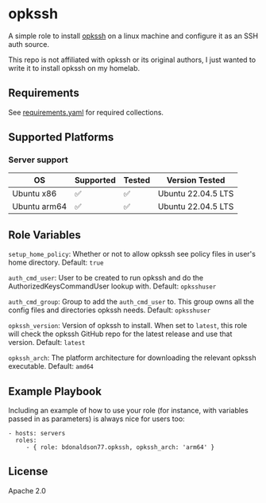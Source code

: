 opkssh
=========

A simple role to install [opkssh](https://github.com/openpubkey/opkssh) on a linux machine and configure it as an SSH auth source.

This repo is not affiliated with opkssh or its original authors, I just wanted to write it to install opkssh on my homelab.

Requirements
------------

See [requirements.yaml](./requirements.yml) for required collections.

Supported Platforms
-------------------

### Server support

| OS           | Supported | Tested | Version Tested       | 
| --           | --------- | ------ | --------------       | 
| Ubuntu x86   | ✅        | ✅     |  Ubuntu 22.04.5 LTS  |
| Ubuntu arm64 | ✅        | ✅     |  Ubuntu 22.04.5 LTS  |

Role Variables
--------------

`setup_home_policy`: Whether or not to allow opkssh see policy files in user's home directory. Default: `true`

`auth_cmd_user`: User to be created to run opkssh and do the AuthorizedKeysCommandUser lookup with. Default: `opksshuser`

`auth_cmd_group`: Group to add the `auth_cmd_user` to. This group owns all the config files and directories opkssh needs. Default: `opksshuser`

`opkssh_version`: Version of opkssh to install. When set to `latest`, this role will check the opkssh GitHub repo for the latest release and use that version. Default: `latest`

`opkssh_arch`: The platform architecture for downloading the relevant opkssh executable. Default: `amd64`

Example Playbook
----------------

Including an example of how to use your role (for instance, with variables passed in as parameters) is always nice for users too:

    - hosts: servers
      roles:
         - { role: bdonaldson77.opkssh, opkssh_arch: 'arm64' }

License
-------

Apache 2.0


